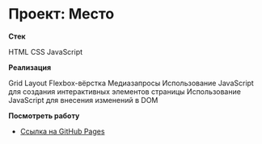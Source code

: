 # Проект: Место

**Стек**

HTML
CSS
JavaScript

**Реализация**

Grid Layout
Flexbox-вёрстка
Медиазапросы
Использование JavaScript для создания интерактивных элементов страницы
Использование JavaScript для внесения изменений в DOM

**Посмотреть работу**

- [Ссылка на GitHub Pages](https://ivan-igolnikov.github.io/mesto/index.html)
